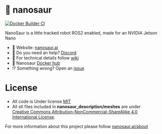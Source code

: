 # :sauropod: nanosaur

[![Docker Builder CI](https://github.com/rnanosaur/nanosaur/workflows/Docker%20Builder%20CI/badge.svg)](https://github.com/rnanosaur/nanosaur/actions?query=workflow%3A%22Docker+Builder+CI%22)

NanoSaur is a little tracked robot ROS2 enabled, made for an NVIDIA Jetson Nano

* :sauropod: Website: [nanosaur.ai](https://nanosaur.ai)
* :unicorn: Do you need an help? [Discord](https://discord.gg/NSrC52P5mw)
* :toolbox: For technical details follow [wiki](https://github.com/rnanosaur/nanosaur/wiki)
* :whale2: Nanosaur [Docker hub](https://hub.docker.com/u/nanosaur)
* :interrobang: Something wrong? Open an [issue](https://github.com/rnanosaur/nanosaur/issues)

# License

* All code is Under license [MIT](LICENSE)
* All stl files included in **nanosaur_description/meshes** are under [Creative Commons Attribution-NonCommercial-ShareAlike 4.0 International License][cc-by-nc-sa].

[cc-by-nc-sa]: http://creativecommons.org/licenses/by-nc-sa/4.0/
[cc-by-nc-sa-image]: https://licensebuttons.net/l/by-nc-sa/4.0/88x31.png
[cc-by-nc-sa-shield]: https://img.shields.io/badge/License-CC%20BY--NC--SA%204.0-lightgrey.svg

For more information about this project please follow [nanosaur.ai/about](https://nanosaur.ai/about/#license)
